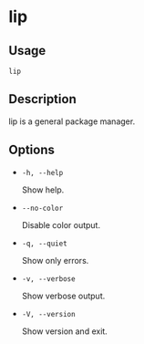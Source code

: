 # lip

## Usage

```shell
lip
```

## Description

lip is a general package manager.

## Options

- `-h, --help`

  Show help.

- `--no-color`

  Disable color output.

- `-q, --quiet`

  Show only errors.

- `-v, --verbose`

  Show verbose output.

- `-V, --version`

  Show version and exit.
